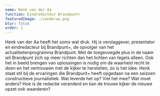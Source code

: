 ```yaml
---
name: Henk van der Aa
function: Eindredacteur Brandpunt+
featuredImage: ./vanderaa.png
blur: false
order: 1
---
```

Henk van der Aa heeft het soms wat druk. Hij is verslaggever, presentator en eindredacteur bij Brandpunt+, de opvolger van het actualiteitenprogramma Brandpunt. Met de toegevoegde plus in de naam  wil Brandpunt zich op meer richten dan het lichten van tegels alleen. Ook het in beeld brengen van oplossingen is nodig om de waarheid recht te doen en het vertrouwen met de kijker te herstellen, zo is het idee. Henk staat stil bij de ervaringen die Brandpunt+ heeft opgedaan na een seizoen constructieve journalistiek. Wat leverde het op? Viel het mee? Wat moet anders? Hoe is de redactie veranderd en kan de trouwe kijker de nieuwe opzet ook waarderen?